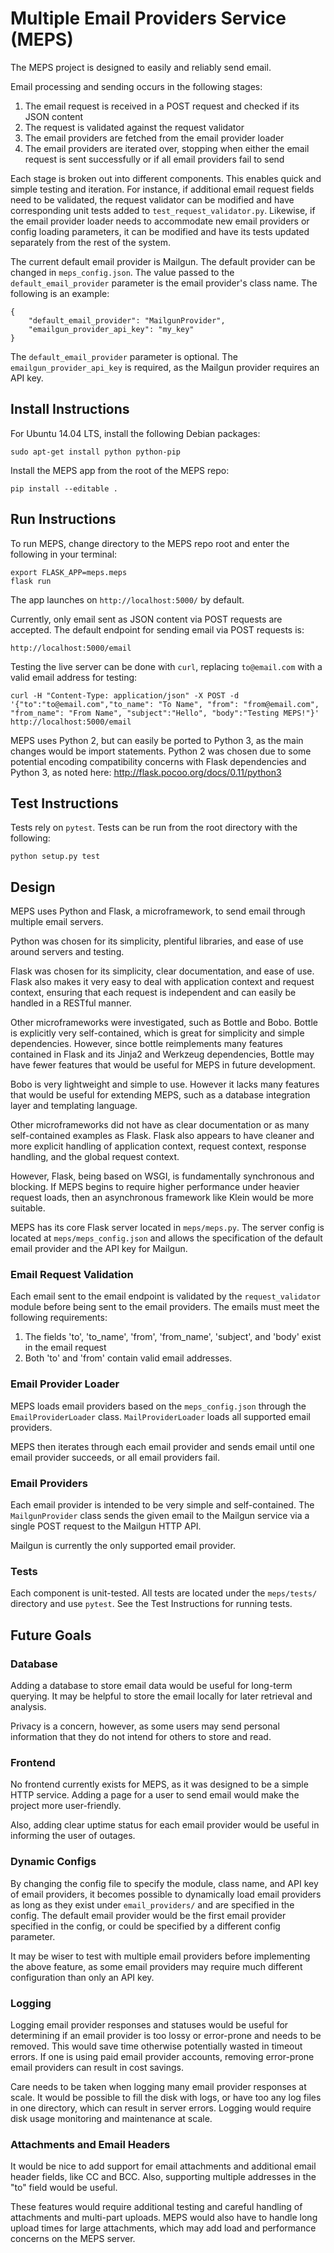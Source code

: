 # Multiple Email Providers Service (MEPS)

The MEPS project is designed to easily and reliably send email.

Email processing and sending occurs in the following stages:

1. The email request is received in a POST request and checked if its JSON
content
2. The request is validated against the request validator
3. The email providers are fetched from the email provider loader
4. The email providers are iterated over, stopping when either the email request
is sent successfully or if all email providers fail to send

Each stage is broken out into different components. This enables quick and
simple testing and iteration. For instance, if additional email request fields
need to be validated, the request validator can be modified and have
corresponding unit tests added to `test_request_validator.py`. Likewise, if the
email provider loader needs to accommodate new email providers or config loading
parameters, it can be modified and have its tests updated separately from the
rest of the system.

The current default email provider is Mailgun. The default provider can be
changed in `meps_config.json`. The value passed to the `default_email_provider`
parameter is the email provider's class name. The following is an example:


```
{
    "default_email_provider": "MailgunProvider",
    "emailgun_provider_api_key": "my_key"
}

```

The `default_email_provider` parameter is optional. The
`emailgun_provider_api_key` is required, as the Mailgun provider requires an API
key.

## Install Instructions

For Ubuntu 14.04 LTS, install the following Debian packages:

`sudo apt-get install python python-pip`

Install the MEPS app from the root of the MEPS repo:

`pip install --editable .`

## Run Instructions

To run MEPS, change directory to the MEPS repo root and enter the following in
your terminal:

```
export FLASK_APP=meps.meps
flask run
```

The app launches on `http://localhost:5000/` by default.

Currently, only email sent as JSON content via POST requests are accepted. The
default endpoint for sending email via POST requests is:

```
http://localhost:5000/email
```

Testing the live server can be done with `curl`, replacing `to@email.com` with a
valid email address for testing:

```
curl -H "Content-Type: application/json" -X POST -d '{"to":"to@email.com","to_name": "To Name", "from": "from@email.com", "from_name": "From Name", "subject":"Hello", "body":"Testing MEPS!"}' http://localhost:5000/email
```

MEPS uses Python 2, but can easily be ported to Python 3, as the main changes
would be import statements. Python 2 was chosen due to some potential encoding
compatibility concerns with Flask dependencies and Python 3, as noted here:
http://flask.pocoo.org/docs/0.11/python3

## Test Instructions

Tests rely on `pytest`. Tests can be run from the root directory with the
following:

```
python setup.py test
```

## Design

MEPS uses Python and Flask, a microframework, to send email through multiple
email servers.

Python was chosen for its simplicity, plentiful libraries, and ease of use
around servers and testing.

Flask was chosen for its simplicity, clear documentation, and ease of use. Flask
also makes it very easy to deal with application context and request context,
ensuring that each request is independent and can easily be handled in a RESTful
manner.

Other microframeworks were investigated, such as Bottle and Bobo. Bottle is
explicitly very self-contained, which is great for simplicity and simple
dependencies. However, since bottle reimplements many features contained in
Flask and its Jinja2 and Werkzeug dependencies, Bottle may have fewer features
that would be useful for MEPS in future development.

Bobo is very lightweight and simple to use. However it lacks many features that
would be useful for extending MEPS, such as a database integration layer and
templating language.

Other microframeworks did not have as clear documentation or as many
self-contained examples as Flask. Flask also appears to have cleaner and more
explicit handling of application context, request context, response handling,
and the global request context.

However, Flask, being based on WSGI, is fundamentally synchronous and blocking.
If MEPS begins to require higher performance under heavier request loads, then
an asynchronous framework like Klein would be more suitable.

MEPS has its core Flask server located in `meps/meps.py`. The server config is
located at `meps/meps_config.json` and allows the specification of the default
email provider and the API key for Mailgun.

### Email Request Validation

Each email sent to the email endpoint is validated by the `request_validator`
module before being sent to the email providers. The emails must meet the
following requirements:

1. The fields 'to', 'to_name', 'from', 'from_name', 'subject', and
'body' exist in the email request
2. Both 'to' and 'from' contain valid email addresses.

### Email Provider Loader

MEPS loads email providers based on the `meps_config.json` through the
`EmailProviderLoader` class. `MailProviderLoader` loads all supported email
providers.

MEPS then iterates through each email provider and sends email until one email
provider succeeds, or all email providers fail.

### Email Providers

Each email provider is intended to be very simple and self-contained. The
`MailgunProvider` class sends the given email to the Mailgun service via a
single POST request to the Mailgun HTTP API.

Mailgun is currently the only supported email provider.

### Tests

Each component is unit-tested. All tests are located under the `meps/tests/`
directory and use `pytest`. See the Test Instructions for running tests.

## Future Goals

### Database

Adding a database to store email data would be useful for long-term querying. It
may be helpful to store the email locally for later retrieval and analysis.

Privacy is a concern, however, as some users may send personal information that
they do not intend for others to store and read.

### Frontend

No frontend currently exists for MEPS, as it was designed to be a simple HTTP
service. Adding a page for a user to send email would make the project more
user-friendly.

Also, adding clear uptime status for each email provider would be useful in
informing the user of outages.

### Dynamic Configs

By changing the config file to specify the module, class name, and API key of
email providers, it becomes possible to dynamically load email providers as long
as they exist under `email_providers/` and are specified in the config. The
default email provider would be the first email provider specified in the
config, or could be specified by a different config parameter.

It may be wiser to test with multiple email providers before implementing the
above feature, as some email providers may require much different configuration
than only an API key.

### Logging

Logging email provider responses and statuses would be useful for determining if
an email provider is too lossy or error-prone and needs to be removed. This
would save time otherwise potentially wasted in timeout errors. If one is using
paid email provider accounts, removing error-prone email providers can result in
cost savings.

Care needs to be taken when logging many email provider responses at scale. It
would be possible to fill the disk with logs, or have too any log files in one
directory, which can result in server errors. Logging would require disk usage
monitoring and maintenance at scale.

### Attachments and Email Headers

It would be nice to add support for email attachments and additional email
header fields, like CC and BCC. Also, supporting multiple addresses in the "to"
field would be useful.

These features would require additional testing and careful handling of
attachments and multi-part uploads. MEPS would also have to handle long upload
times for large attachments, which may add load and performance concerns on the
MEPS server.
